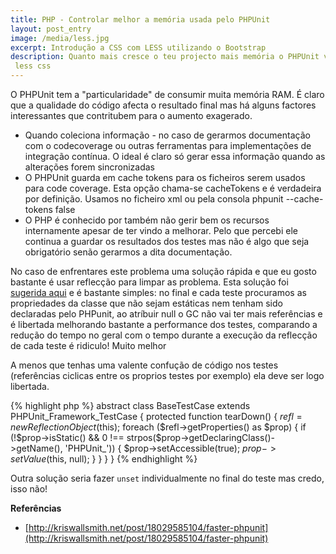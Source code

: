 ```yaml
---
title: PHP - Controlar melhor a memória usada pelo PHPUnit
layout: post_entry
image: /media/less.jpg
excerpt: Introdução a CSS com LESS utilizando o Bootstrap
description: Quanto mais cresce o teu projecto mais memória o PHPUnit vai consumir. Se estás no limite há soluções!
 less css
---
```

O PHPUnit tem a "particularidade" de consumir muita memória RAM. É claro que a qualidade do código afecta o resultado final mas há alguns factores interessantes que contritubem para o aumento exagerado.

* Quando coleciona informação - no caso de gerarmos documentação com o codecoverage ou outras ferramentas para implementações de integração contínua. O ideal é claro só gerar essa informação quando as alterações forem sincronizadas
* O PHPUnit guarda em cache tokens para os ficheiros serem usados para code coverage. Esta opção chama-se cacheTokens e é verdadeira por definição. Usamos no ficheiro xml <phpunit cacheTokens="false"> ou pela consola phpunit --cache-tokens false
* O PHP é conhecido por também não gerir bem os recursos internamente apesar de ter vindo a melhorar. Pelo que percebi ele continua a guardar os resultados dos testes mas não é algo que seja obrigatório senão gerarmos a dita documentação.

No caso de enfrentares este problema uma solução rápida e que eu gosto bastante é usar reflecção para limpar as problema. Esta solução foi [sugerida aqui](http://kriswallsmith.net/post/18029585104/faster-phpunit) e é bastante simples: no final e cada teste procuramos as propriedades da classe que não sejam estáticas nem tenham sido declaradas pelo PHPunit, ao atríbuir null o GC não vai ter mais referências e é libertada melhorando bastante a performance dos testes, comparando a redução do tempo no geral com o tempo durante a execução da reflecção de cada teste é ridiculo! Muito melhor

A menos que tenhas uma valente confução de código nos testes (referências ciclicas entre os proprios testes por exemplo) ela deve ser logo libertada.

{% highlight php %}
abstract class BaseTestCase extends PHPUnit_Framework_TestCase
{
    protected function tearDown()
    {
        $refl = new ReflectionObject($this);
        foreach ($refl->getProperties() as $prop) {
            if (!$prop->isStatic() && 0 !== strpos($prop->getDeclaringClass()->getName(), 'PHPUnit_')) {
                $prop->setAccessible(true);
                $prop->setValue($this, null);
            }
        }
    }
}
{% endhighlight %}

Outra solução seria fazer `unset` individualmente no final do teste mas credo, isso não!

**Referências**

* [http://kriswallsmith.net/post/18029585104/faster-phpunit](http://kriswallsmith.net/post/18029585104/faster-phpunit)
